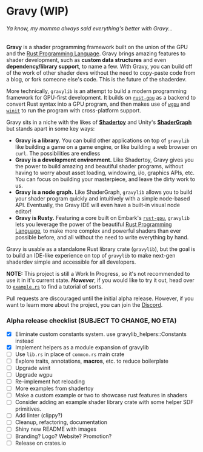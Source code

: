 # Gravy (WIP)
###### *Ya know, my momma always said everything's better with Gravy...*

**Gravy** is a shader programming framework built on the union of the GPU and the [Rust Programming Language](https://www.rust-lang.org/). Gravy brings amazing features to shader development, such as **custom data structures** and even **dependency/library support**, to name a few. With Gravy, you can build off of the work of other shader devs without the need to copy-paste code from a blog, or fork someone else's code. This is the future of the shaderdev.

More technically, `gravylib` is an attempt to build a modern programming framework for GPU-first development. It builds on [`rust-gpu`](https://github.com/EmbarkStudios/rust-gpu) as a backend to convert Rust syntax into a GPU program, and then makes use of [`wgpu`](https://github.com/gfx-rs/wgpu) and [`winit`](https://github.com/rust-windowing/winit) to run the program with cross-platform support.

Gravy sits in a niche with the likes of [**Shadertoy**](https://www.shadertoy.com/) and Unity's [**ShaderGraph**](https://unity.com/features/shader-graph) but stands apart in some key ways:
- **Gravy is a library.** You can build other applications on top of `gravylib` like building a game on a game engine, or like building a web browser on `curl`. The possibilities are endless
- **Gravy is a development environment.** Like Shadertoy, Gravy gives you the power to build amazing and beautiful shader programs, without having to worry about asset loading, windowing, i/o, graphics APIs, etc. You can focus on building your masterpiece, and leave the dirty work to us.
- **Gravy is a node graph.** Like ShaderGraph, `gravylib` allows you to build your shader program quickly and intuitively with a simple node-based API. Eventually, the Gravy IDE will even have a built-in visual node editor!
- **Gravy is Rusty.** Featuring a core built on Embark's [`rust-gpu`](https://github.com/EmbarkStudios/rust-gpu), `gravylib` lets you leverage the power of the beautiful [Rust Programming Language](https://www.rust-lang.org/), to make more complex and powerful shaders than ever possible before, and all without the need to write everything by hand.

Gravy is usable as a standalone Rust library crate (`gravylib`), but the goal is to build an IDE-like experience on top of `gravylib` to make next-gen shaderdev simple and accessible for all developers.

**NOTE:** This project is still a Work In Progress, so it's not recommended to use it in it's current state.
***However***, if you would like to try it out, head over to [`example.rs`](./examples/shaders/src/example.rs) to find a tutorial of sorts.

Pull requests are discouraged until the initial alpha release. However, if you want to learn more about the project, you can join the [Discord](https://discord.gg/7cBw5KHe6q).

### Alpha release checklist (SUBJECT TO CHANGE, NO ETA)

- [x] Eliminate custom constants system. use gravylib_helpers::Constants instead
- [x] Implement helpers as a module expansion of gravylib
- [ ] Use `lib.rs` in place of `common.rs` main crate
- [ ] Explore traits, annotations, **macros**, etc. to reduce boilerplate
- [ ] Upgrade winit
- [ ] Upgrade wgpu
- [ ] Re-implement hot reloading
- [ ] More examples from shadertoy
- [ ] Make a custom example or two to showcase rust features in shaders
- [ ] Consider adding an example shader library crate with some helper SDF primitives.
- [ ] Add linter (clippy?)
- [ ] Cleanup, refactoring, documentation
- [ ] Shiny new README with images
- [ ] Branding? Logo? Website? Promotion?
- [ ] Release on crates.io